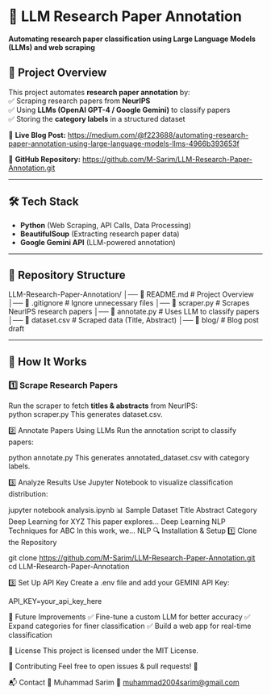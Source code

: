 # 📌 LLM Research Paper Annotation  
**Automating research paper classification using Large Language Models (LLMs) and web scraping**   

## 🚀 Project Overview  
This project automates **research paper annotation** by:  
✅ Scraping research papers from **NeurIPS**  
✅ Using **LLMs (OpenAI GPT-4 / Google Gemini)** to classify papers  
✅ Storing the **category labels** in a structured dataset  

🔗 **Live Blog Post:** https://medium.com/@f223688/automating-research-paper-annotation-using-large-language-models-llms-4966b393653f 

🔗 **GitHub Repository:** https://github.com/M-Sarim/LLM-Research-Paper-Annotation.git

---

## 🛠️ Tech Stack  
- **Python** (Web Scraping, API Calls, Data Processing)  
- **BeautifulSoup** (Extracting research paper data)  
- **Google Gemini API** (LLM-powered annotation)    

---

## 📂 Repository Structure  
LLM-Research-Paper-Annotation/ │── 📄 README.md # Project Overview
│── 📄 .gitignore # Ignore unnecessary files
│── 📄 scraper.py # Scrapes NeurIPS research papers
│── 📄 annotate.py # Uses LLM to classify papers
│── 📄 dataset.csv # Scraped data (Title, Abstract)
│── 📁 blog/ # Blog post draft

---

## 📌 How It Works  
### **1️⃣ Scrape Research Papers**  
Run the scraper to fetch **titles & abstracts** from NeurIPS:  
python scraper.py
This generates dataset.csv.

2️⃣ Annotate Papers Using LLMs
Run the annotation script to classify papers:

python annotate.py
This generates annotated_dataset.csv with category labels.

3️⃣ Analyze Results
Use Jupyter Notebook to visualize classification distribution:

jupyter notebook analysis.ipynb
📊 Sample Dataset
Title	Abstract	Category
Deep Learning for XYZ	This paper explores...	Deep Learning
NLP Techniques for ABC	In this work, we...	NLP
🔍 Installation & Setup
1️⃣ Clone the Repository

git clone https://github.com/M-Sarim/LLM-Research-Paper-Annotation.git
cd LLM-Research-Paper-Annotation

3️⃣ Set Up API Key
Create a .env file and add your GEMINI API Key:

API_KEY=your_api_key_here

🚀 Future Improvements
✅ Fine-tune a custom LLM for better accuracy
✅ Expand categories for finer classification
✅ Build a web app for real-time classification

📜 License
This project is licensed under the MIT License.

🤝 Contributing
Feel free to open issues & pull requests! 🎯

📬 Contact
👤 Muhammad Sarim
📧 muhammad2004sarim@gmail.com

